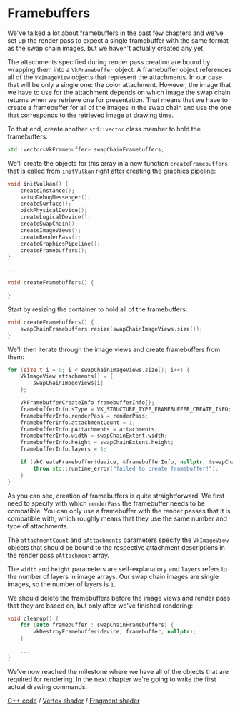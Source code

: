 # Framebuffers

We've talked a lot about framebuffers in the past few chapters and we've set up
the render pass to expect a single framebuffer with the same format as the swap
chain images, but we haven't actually created any yet.

The attachments specified during render pass creation are bound by wrapping them
into a `VkFramebuffer` object. A framebuffer object references all of the
`VkImageView` objects that represent the attachments. In our case that will be
only a single one: the color attachment. However, the image that we have to use
for the attachment depends on which image the swap chain returns when we retrieve one
for presentation. That means that we have to create a framebuffer for all of the
images in the swap chain and use the one that corresponds to the retrieved image
at drawing time.

To that end, create another `std::vector` class member to hold the framebuffers:

```c++
std::vector<VkFramebuffer> swapChainFramebuffers;
```

We'll create the objects for this array in a new function `createFramebuffers`
that is called from `initVulkan` right after creating the graphics pipeline:

```c++
void initVulkan() {
    createInstance();
    setupDebugMessenger();
    createSurface();
    pickPhysicalDevice();
    createLogicalDevice();
    createSwapChain();
    createImageViews();
    createRenderPass();
    createGraphicsPipeline();
    createFramebuffers();
}

...

void createFramebuffers() {

}
```

Start by resizing the container to hold all of the framebuffers:

```c++
void createFramebuffers() {
    swapChainFramebuffers.resize(swapChainImageViews.size());
}
```

We'll then iterate through the image views and create framebuffers from them:

```c++
for (size_t i = 0; i < swapChainImageViews.size(); i++) {
    VkImageView attachments[] = {
        swapChainImageViews[i]
    };

    VkFramebufferCreateInfo framebufferInfo{};
    framebufferInfo.sType = VK_STRUCTURE_TYPE_FRAMEBUFFER_CREATE_INFO;
    framebufferInfo.renderPass = renderPass;
    framebufferInfo.attachmentCount = 1;
    framebufferInfo.pAttachments = attachments;
    framebufferInfo.width = swapChainExtent.width;
    framebufferInfo.height = swapChainExtent.height;
    framebufferInfo.layers = 1;

    if (vkCreateFramebuffer(device, &framebufferInfo, nullptr, &swapChainFramebuffers[i]) != VK_SUCCESS) {
        throw std::runtime_error("failed to create framebuffer!");
    }
}
```

As you can see, creation of framebuffers is quite straightforward. We first need
to specify with which `renderPass` the framebuffer needs to be compatible. You
can only use a framebuffer with the render passes that it is compatible with,
which roughly means that they use the same number and type of attachments.

The `attachmentCount` and `pAttachments` parameters specify the `VkImageView`
objects that should be bound to the respective attachment descriptions in
the render pass `pAttachment` array.

The `width` and `height` parameters are self-explanatory and `layers` refers to
the number of layers in image arrays. Our swap chain images are single images,
so the number of layers is `1`.

We should delete the framebuffers before the image views and render pass that
they are based on, but only after we've finished rendering:

```c++
void cleanup() {
    for (auto framebuffer : swapChainFramebuffers) {
        vkDestroyFramebuffer(device, framebuffer, nullptr);
    }

    ...
}
```

We've now reached the milestone where we have all of the objects that are
required for rendering. In the next chapter we're going to write the first
actual drawing commands.

[C++ code](/code/13_framebuffers.cpp) /
[Vertex shader](/code/09_shader_base.vert) /
[Fragment shader](/code/09_shader_base.frag)
